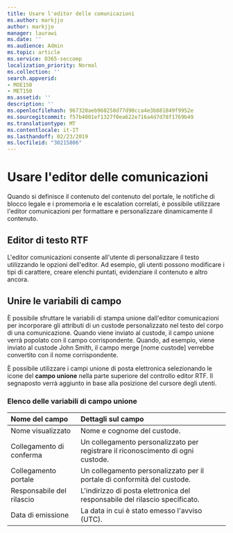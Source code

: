 ```yaml
---
title: Usare l'editor delle comunicazioni
ms.author: markjjo
author: markjjo
manager: laurawi
ms.date: ''
ms.audience: Admin
ms.topic: article
ms.service: O365-seccomp
localization_priority: Normal
ms.collection: ''
search.appverid:
- MOE150
- MET150
ms.assetid: ''
description: ''
ms.openlocfilehash: 967320aeb960258d77d90cca4e3b681849f9952e
ms.sourcegitcommit: f57b4001ef1327f0ea622e716a4d7d78f1769b49
ms.translationtype: MT
ms.contentlocale: it-IT
ms.lasthandoff: 02/23/2019
ms.locfileid: "30215806"
---
```

# <a name="use-the-communications-editor"></a>Usare l'editor delle comunicazioni

Quando si definisce il contenuto del contenuto del portale, le notifiche di blocco legale e i promemoria e le escalation correlati, è possibile utilizzare l'editor comunicazioni per formattare e personalizzare dinamicamente il contenuto.

## <a name="rich-text-editor"></a>Editor di testo RTF 

L'editor comunicazioni consente all'utente di personalizzare il testo utilizzando le opzioni dell'editor. Ad esempio, gli utenti possono modificare i tipi di carattere, creare elenchi puntati, evidenziare il contenuto e altro ancora. 

## <a name="merge-field-variables"></a>Unire le variabili di campo

È possibile sfruttare le variabili di stampa unione dall'editor comunicazioni per incorporare gli attributi di un custode personalizzato nel testo del corpo di una comunicazione. Quando viene inviato al custode, il campo unione verrà popolato con il campo corrispondente. Quando, ad esempio, viene inviato al custode John Smith, il campo merge [nome custode] verrebbe convertito con il nome corrispondente. 

È possibile utilizzare i campi unione di posta elettronica selezionando le icone del **campo unione** nella parte superiore del controllo editor RTF. Il segnaposto verrà aggiunto in base alla posizione del cursore degli utenti. 

### <a name="list-of-merge-field-variables"></a>Elenco delle variabili di campo unione

| Nome del campo                  | Dettagli sul campo | 
| :------------------- | :------------------- |
| Nome visualizzato  | Nome e cognome del custode. | 
| Collegamento di conferma | Un collegamento personalizzato per registrare il riconoscimento di ogni custode.|                 |
| Collegamento portale     | Un collegamento personalizzato per il portale di conformità del custode.|                |
| Responsabile del rilascio                   | L'indirizzo di posta elettronica del responsabile del rilascio specificato.|                   |
| Data di emissione                   | La data in cui è stato emesso l'avviso (UTC).              |